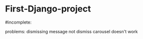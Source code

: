 # First-Django-project

#incomplete:

problems:
dismissing message not dismiss
carousel doesn't work

